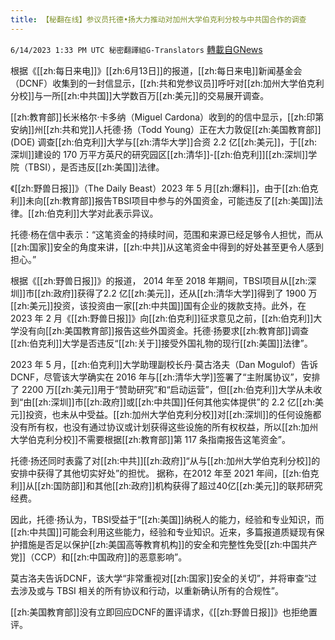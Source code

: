 ```yaml
---
title: 【秘翻在线】参议员托德•扬大力推动对加州大学伯克利分校与中共国合作的调查
---
```

`6/14/2023 1:33 PM UTC 秘密翻譯組G-Translators` [轉載自GNews](https://gnews.org/articles/1382860)

根据《[[zh:每日来电]]》[[zh:6月13日]]的报道，[[zh:每日来电]]新闻基金会（DCNF）收集到的一封信显示，[[zh:共和党参议员]]呼吁对[[zh:加州大学伯克利分校]]与一所[[zh:中共国]]大学数百万[[zh:美元]]的交易展开调查。

[[zh:教育部]]长米格尔·卡多纳（Miguel Cardona）收到的的信中显示，[[zh:印第安纳]]州[[zh:共和党]]人托德·扬（Todd Young）正在大力敦促[[zh:美国教育部]] (DOE) 调查[[zh:伯克利]]大学与[[zh:清华大学]]合资 2.2 亿[[zh:美元]]，于[[zh:深圳]]建设的 170 万平方英尺的研究园区[[zh:清华]]\-[[zh:伯克利]][[zh:深圳]]学院（TBSI），是否违反[[zh:美国]]法律。

《[[zh:野兽日报]]》（The Daily Beast）2023 年 5 月[[zh:爆料]]，由于[[zh:伯克利]]未向[[zh:教育部]]报告TBSI项目中参与的外国资金，可能违反了[[zh:美国]]法律。[[zh:伯克利]]大学对此表示异议。

托德·杨在信中表示：“这笔资金的持续时间，范围和来源已经足够令人担忧，而从[[zh:国家]]安全的角度来讲，[[zh:中共]]从这笔资金中得到的好处甚至更令人感到担心。”

根据《[[zh:野兽日报]]》的报道， 2014 年至 2018 年期间，TBSI项目从[[zh:深圳]]市[[zh:政府]]获得了2.2 亿[[zh:美元]]，还从[[zh:清华大学]]得到了 1900 万[[zh:美元]]投资，该投资由一家[[zh:中共国]]国有企业的拨款支持。此外，在 2023 年 2 月《[[zh:野兽日报]]》向[[zh:伯克利]]征求意见之前，[[zh:伯克利]]大学没有向[[zh:美国教育部]]报告这些外国资金。托德·扬要求[[zh:教育部]]调查[[zh:伯克利]]大学是否违反“[[zh:关于]]接受外国礼物的现行[[zh:美国]]法律”。

2023 年 5 月，[[zh:伯克利]]大学助理副校长丹·莫古洛夫（Dan Mogulof）告诉DCNF，尽管该大学确实在 2016 年与[[zh:清华大学]]签署了“主附属协议”，安排了 2200 万[[zh:美元]]用于“赞助研究”和“启动运营”，但[[zh:伯克利]]大学从未收到“由[[zh:深圳]]市[[zh:政府]]或[[zh:中共国]]任何其他实体提供”的 2.2 亿[[zh:美元]]投资，也未从中受益。[[zh:加州大学伯克利分校]]对[[zh:深圳]]的任何设施都没有所有权，也没有通过协议或计划获得这些设施的所有权权益，所以[[zh:加州大学伯克利分校]]不需要根据[[zh:教育部]]第 117 条指南报告这笔资金”。

托德·扬还同时表露了对[[zh:中共]][[zh:政府]]“从与[[zh:加州大学伯克利分校]]的安排中获得了其他切实好处”的担忧。 据称，在2012 年至 2021 年间，[[zh:伯克利]]从[[zh:国防部]]和其他[[zh:政府]]机构获得了超过40亿[[zh:美元]]的联邦研究经费。

因此，托德·扬认为，TBSI受益于“[[zh:美国]]纳税人的能力，经验和专业知识，而[[zh:中共国]]可能会利用这些能力，经验和专业知识。近来，多篇报道质疑现有保护措施是否足以保护[[zh:美国高等教育机构]]的安全和完整性免受[[zh:中国共产党]]（CCP）和[[zh:中国政府]]的恶意影响”。

莫古洛夫告诉DCNF，该大学“非常重视对[[zh:国家]]安全的关切”，并将审查“过去涉及或与 TBSI 相关的所有协议和行动，以重新确认所有的合规性”。

[[zh:美国教育部]]没有立即回应DCNF的置评请求，《[[zh:野兽日报]]》也拒绝置评。
